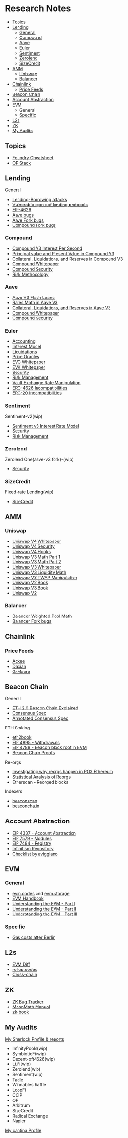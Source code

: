 # Research Notes

- [Topics](#topics)
- [Lending](#lending)
  - [General](#general)
  - [Compound](#compound)
  - [Aave](#aave)
  - [Euler](#euler)
  - [Sentiment](#sentiment)
  - [Zerolend](#zerolend)
  - [SizeCredit](#sizecredit)
- [AMM](#amm)
  - [Uniswap](#uniswap)
  - [Balancer](#balancer)
- [Chainlink](#chainlink)
  - [Price Feeds](#price-feeds)
- [Beacon Chain](#beacon-chain)
- [Account Abstraction](#account-abstraction)
- [EVM](#evm)
  - [General](#general)
  - [Specific](#specific)
- [L2s](#l2s)
- [ZK](#zk)
- [My Audits](#my-audits)


## Topics

- [Foundry Cheatsheet](/Foundry.md)
- [OP Stack](/OP%20Stack.md)

## Lending
General
- [Lending-Borrowing attacks](https://dacian.me/lending-borrowing-defi-attacks)
- [Vulnerable spot sof lending protocols](https://mixbytes.io/blog/vulnerable-spots-of-lending-protocols#rec536982058)
- [EIP-4626](https://eips.ethereum.org/EIPS/eip-4626)
- [Aave bugs](https://github.com/YAcademy-Residents/defi-fork-bugs?tab=readme-ov-file#aave)
- [Aave Fork bugs](https://github.com/aviggiano/security/blob/main/audit-checklists/Aave-fork.md)
- [Compound Fork bugs](https://github.com/YAcademy-Residents/defi-fork-bugs?tab=readme-ov-file#compound)

### Compound

- [Compound V3 Interest Per Second](https://www.rareskills.io/post/compound-finance-interest-rate-model)
- [Principal value and Present Value in Compound V3](https://www.rareskills.io/post/defi-interest-rate-indexes)
- [Collateral, Liquidations, and Reserves in Compound V3](https://www.rareskills.io/post/compound-finance-liquidation)
- [Compound Whitepaper](https://compound.finance/documents/Compound.Whitepaper.pdf)
- [Compound Security](https://docs.compound.finance/#security)
- [Risk Methodology](https://medium.com/gauntlet-networks/improved-var-methodology-9f4f0c4cdb6f)


### Aave
- [Aave V3 Flash Loans](https://docs.aave.com/developers/guides/flash-loans)
- [Rates Math in Aave V3](https://docs.aave.com/developers/guides/rates-guide)
- [Collateral, Liquidations, and Reserves in Aave V3](https://docs.aave.com/developers/guides/liquidations)
- [Compound Whitepaper](https://github.com/aave/aave-v3-core/blob/master/techpaper/Aave_V3_Technical_Paper.pdf)
- [Compound Security](https://docs.aave.com/developers/deployed-contracts/security-and-audits)

### Euler
- [Accounting](https://docs.euler.finance/euler-vault-kit-white-paper/#accounting)
- [Interest Model](https://docs.euler.finance/euler-vault-kit-white-paper/#interest)
- [Liquidations](https://docs.euler.finance/euler-vault-kit-white-paper/#liquidation)
- [Price Oracles](https://docs.euler.finance/euler-vault-kit-white-paper/#price-oracles)
- [EVC Whitepaper](https://github.com/euler-xyz/ethereum-vault-connector/blob/f791f94e6e790dd82041908983b57412dc04fb84/docs/whitepaper.md)
- [EVK Whitepaper](https://github.com/euler-xyz/euler-vault-kit/blob/f6fd0ee3b454630abd961d6471beb0c7eaf1216a/docs/whitepaper.md)
- [Security](https://github.com/euler-xyz/ethereum-vault-connector/tree/master/audits)
- [Risk Management](https://docs.euler.finance/euler-vault-kit-white-paper/#risk-management)
- [Vault Exchange Rate Manipulation](https://www.euler.finance/blog/exchange-rate-manipulation-in-erc4626-vaults)
- [ERC-4626 Incompatibilities](https://docs.euler.finance/euler-vault-kit-white-paper/#erc-4626-incompatibilities)
- [ERC-20 Incompatibilities](https://docs.euler.finance/euler-vault-kit-white-paper/#erc-20-incompatibilities)

### Sentiment
Sentiment-v2(wip)
- [Sentiment v3 Interest Rate Model](https://docs.sentiment.xyz/concepts/core-concepts/interest-rate-models)
- [Security](https://github.com/sentimentxyz/protocol-v2/tree/master/audits)
- [Risk Management](https://docs.sentiment.xyz/concepts/core-concepts/risk-management)

### Zerolend
Zerolend One(aave-v3 fork)-(wip)
- [Security](https://docs.zerolend.xyz/security/audits)

### SizeCredit
Fixed-rate Lending(wip)
- [SizeCredit](https://github.com/SizeCredit/size-solidity)

## AMM

### Uniswap

- [Uniswap V4 Whitepaper](https://github.com/Uniswap/v4-core/blob/main/docs/whitepaper/whitepaper-v4.pdf)
- [Uniswap V4 Security](https://github.com/Uniswap/v4-core/tree/main/docs/security/audits)
- [Uniswap V4 Hooks](https://github.com/Uniswap/v4-core/blob/main/src/libraries/Hooks.sol)
- [Uniswap V3 Math Part 1](https://blog.uniswap.org/uniswap-v3-math-primer)
- [Uniswap V3 Math Part 2](https://blog.uniswap.org/uniswap-v3-math-primer-2)
- [Uniswap V3 Whitepaper](https://uniswap.org/whitepaper-v3.pdf)
- [Uniswap V3 Liquidity Math](https://atiselsts.github.io/pdfs/uniswap-v3-liquidity-math.pdf)
- [Uniswap V3 TWAP Manipulation](https://chaoslabs.xyz/posts/chaos-labs-uniswap-v3-twap-market-risk#783c9150ebcf)
- [Uniswap V2 Book](https://www.rareskills.io/uniswap-v2-book)
- [Uniswap V3 Book](https://uniswapv3book.com/)
- [Uniswap V2](https://github.com/YAcademy-Residents/defi-fork-bugs?tab=readme-ov-file#uniswap-v2)

### Balancer

- [Balancer Weighted Pool Math](https://medium.com/balancer-simulations/understanding-balancer-pools-c2b877dcc082)
- [Balancer Fork bugs](https://github.com/YAcademy-Residents/defi-fork-bugs?tab=readme-ov-file#balancer)

## Chainlink

### Price Feeds

- [Ackee](https://ackeeblockchain.com/blog/chainlink-data-feeds/)
- [Dacian](https://medium.com/cyfrin/chainlink-oracle-defi-attacks-93b6cb6541bf)
- [0xMacro](https://0xmacro.com/blog/how-to-consume-chainlink-price-feeds-safely/)

## Beacon Chain

General

- [ETH 2.0 Beacon Chain Explained](https://consensys.io/blog/the-ethereum-2-0-beacon-chain-explained)
- [Consensus Spec](https://github.com/ethereum/consensus-specs)
- [Annotated Consensus Spec](https://github.com/ethereum/annotated-spec)

ETH Staking

- [eth2book](https://eth2book.info/capella/part2/)
- [EIP 4895 - Withdrawals](https://eips.ethereum.org/EIPS/eip-4895)
- [EIP 4788 - Beacon block root in EVM](https://eips.ethereum.org/EIPS/eip-4788)
- [Beacon Chain Proofs](https://github.com/Layr-Labs/eigenlayer-contracts/blob/dev/docs/core/proofs/BeaconChainProofs.md)

Re-orgs

- [Investigating why reorgs happen in POS Ethereum](https://www.samlewis.me/2022/03/beacon-chain-reorgs/)
- [Statistical Analysis of Reorgs](https://ethresear.ch/t/the-second-slot-itch-statistical-analysis-of-reorgs/16333)
- [Etherscan - Reorged blocks](https://etherscan.io/blocks_forked)

Indexers

- [beaconscan](https://beaconscan.com/)
- [beaconcha.in](https://beaconcha.in/)

## Account Abstraction

- [EIP 4337 - Account Abstraction](https://eips.ethereum.org/EIPS/eip-4337)
- [EIP 7579 - Modules](https://eips.ethereum.org/EIPS/eip-7579)
- [EIP 7484 - Registry](https://eips.ethereum.org/EIPS/eip-7484)
- [Infinitism Repository](https://github.com/eth-infinitism/account-abstraction)
- [Checklist by aviggiano](https://github.com/aviggiano/security/blob/main/audit-checklists/ERC-4337.md)

## EVM

### General

- [evm.codes](https://www.evm.codes) and [evm.storage](https://evm.storage/)
- [EVM Handbook](https://noxx3xxon.notion.site/The-EVM-Handbook-bb38e175cc404111a391907c4975426d)
- [Understanding the EVM - Part I](https://leftasexercise.com/2021/09/12/understanding-the-ethereum-virtual-machine-part-i/)
- [Understanding the EVM - Part II](https://leftasexercise.com/2021/09/15/understanding-the-ethereum-virtual-machine-part-ii/)
- [Understanding the EVM - Part III](https://leftasexercise.com/2021/09/19/q-understanding-the-ethereum-virtual-machine-part-iii/)

### Specific

- [Gas costs after Berlin](https://hackmd.io/@fvictorio/gas-costs-after-berlin)

## L2s

- [EVM Diff](https://www.evmdiff.com/)
- [rollup.codes](https://www.rollup.codes/)
- [Cross-chain](https://jumpcrypto.com/writing/cross-chain/)

## ZK

- [ZK Bug Tracker](https://github.com/0xPARC/zk-bug-tracker)
- [MoonMath Manual](https://github.com/LeastAuthority/moonmath-manual)
- [zk-book](https://www.rareskills.io/zk-book)

## My Audits
[My Sherlock Profile & reports](https://audits.sherlock.xyz/watson/thisvishalsingh)
- InfinityPools(wip)
- SymbioticFi(wip)
- Decent-oft4626(wip)
- Li.Fi(wip)
- Zerolend(wip)
- Sentiment(wip)
- Tadle
- Winnables Raffle
- LoopFi
- CCIP
- OP
- Arbitrum
- SizeCredit
- Radical Exchange
- Napier

[My cantina Profile](https://cantina.xyz/u/thisvishalsingh)
